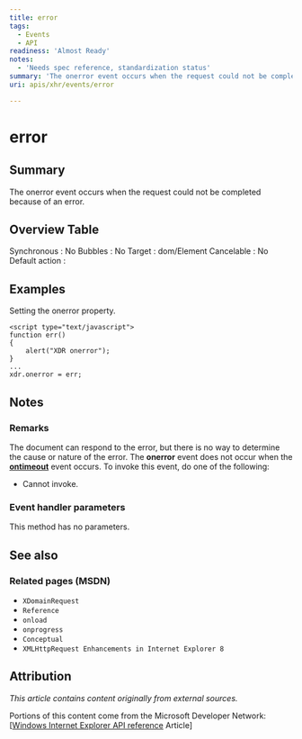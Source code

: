 ```yaml
---
title: error
tags:
  - Events
  - API
readiness: 'Almost Ready'
notes:
  - 'Needs spec reference, standardization status'
summary: 'The onerror event occurs when the request could not be completed because of an error.'
uri: apis/xhr/events/error

---
```

# error

## Summary

The onerror event occurs when the request could not be completed because of an error.

## Overview Table

Synchronous
:   No
Bubbles
:   No
Target
:   dom/Element
Cancelable
:   No
Default action
:

## Examples

Setting the onerror property.

``` {.js}
<script type="text/javascript">
function err()
{
    alert("XDR onerror");
}
...
xdr.onerror = err;
```

## Notes

### Remarks

The document can respond to the error, but there is no way to determine the cause or nature of the error. The **onerror** event does not occur when the [**ontimeout**](/apis/xhr/events/timeout) event occurs. To invoke this event, do one of the following:

-   Cannot invoke.

### Event handler parameters

This method has no parameters.

## See also

### Related pages (MSDN)

-   `XDomainRequest`
-   `Reference`
-   `onload`
-   `onprogress`
-   `Conceptual`
-   `XMLHttpRequest Enhancements in Internet Explorer 8`

## Attribution

*This article contains content originally from external sources.*

Portions of this content come from the Microsoft Developer Network: [[Windows Internet Explorer API reference](http://msdn.microsoft.com/en-us/library/ie/hh828809%28v=vs.85%29.aspx) Article]

